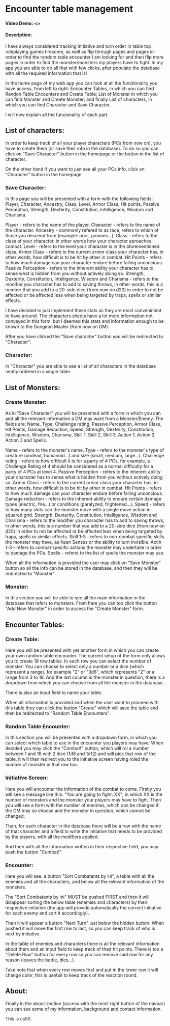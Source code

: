 # Encounter table management
#### Video Demo: <>
#### Description:

I have always considered tracking initiative and turn order in table top roleplaying games tiresome, as well as flip through pages and pages in order to find the random table encounter I am looking for and then flip more pages in order to find the monster/monsters my players have to fight. In my app you are able to do all that with few clicks, after populate the database with all the required information that is!

In the home page of my web app you can look at all the functionality you have access, from left to right: Encounter Tables, in which you can find Randon Table Encounters and Create Table; List of Monster in which you can find Monster and Create Monster; and finally List of characters, in which you can find Character and Save Character.

I will now explain all the funcionality of each part.


## List of characters:

In order to keep track of all your player characters (PCs from now on), you have to create them (or save their info in the database). To do so you can click on "Save Character" button in the homepage or the button in the list of character.

On the other hand if you want to just see all your PCs info, click on "Character" button in the homepage.

### Save Character:

In this page you will be presented with a form with the following fields: Player, Character, Ancestry, Class, Level, Armor Class, Hit points, Passive Perception, Strength, Dexterity, Constitution, Intelligence, Wisdom and Charisma.

Player - refers to the name of the player.
Character - refers to the name of the character.
Ancestry - commonly refered to as race, refers to which of those you descend from (example: orcs, gnomes...).
Class - refers to the class of your character, in other words how your character aproaches combat.
Level - refers to the level your character is in the aforementioned class.
Armor Class - refers to the current armor class your character has, in other words, how difficult is to be hit by other in combat.
Hit Points - refers to how much damage can your character endure before falling unconcious.
Passive Perception - refers to the inherent ability your character has to sense what is hidden from you without actively doing so.
Strength, Dexterity, Constitution, Intelligence, Wisdom and Charisma - refers to the modifier you character has to add to saving throws, in other words, this is a number that you add to a 20-side dice (from now on d20) in order to not be affected or be affected less when being targeted by traps, spells or similar effects.

I have decided to just implement these stats as they are most conveninient to have around. The characters sheets have a lot more information not conveyed in this form, but I deemed this stats and information enough to be known to the Dungeon Master (from now on DM).

After you have clicked the "Save character" button you will be redirected to "Character".

### Character:

In "Character" you are able to see a list of all characters in the database neatly ordered in a single table.


## List of Monsters:

### Create Monster:

As in "Save Character" you will be presented with a form in which you can add all the relevant information a DM may want from a Monster/Enemy. The fields are: Name, Type, Challenge rating, Passive Perception, Armor Class, Hit Points, Damage Reduction, Speed, Strength, Dexterity, Constitution, Intelligence, Wisdom, Charisma, Skill 1, Skill 2, Skill 3, Action 1, Action 2, Action 3 and Spells.

Name - refers to the monster's name.
Type - refers to the monster's type of creature (undead, humanoid...) and size (small, medium, large...).
Challenge rating - refers to how difficult it is for a party of 4 PCs, for example, a Challenge Rating of 4 should be considered as a normal difficulty for a party of 4 PCs at level 4.
Passive Perception - refers to the inherent ability your character has to sense what is hidden from you without actively doing so.
Armor Class - refers to the current armor class your character has, in other words, how difficult is to be hit by other in combat.
Hit Points - refers to how much damage can your character endure before falling unconcious.
Damage reduction - refers to the inherent ability to endure certain damage types (electric, fire...) or conditions (paralyzed, frightened...).
Speed - refers to how many slots can the monster move with a single move action in squared grid.
Strength, Dexterity, Constitution, Intelligence, Wisdom and Charisma - refers to the modifier you character has to add to saving throws, in other words, this is a number that you add to a 20-side dice (from now on d20) in order to not be affected or be affected less when being targeted by traps, spells or similar effects.
Skill 1-3 - refers to non-combat specific skills the monster may have, as Keen Senses or the ability to turn invisible.
Actin 1-3 - refers to combat specific actions the monster may undertake in order to damage the PCs.
Spells - referst to the list of spells the monster may use.

When all the information is provided the user may click on "Save Monster" button so all the info can be stored in the database, and then they will be redirected to "Monster".

### Monster:

In this section you will be able to see all the main information in the database that refers to monsters. From here you can too click the button "Add New Monster" in order to access the "Create Monster" form.


## Encounter Tables:

### Create Table:

Here you will be presented with yet another form in which you can create your own random table encounter. The current setup of the form only allows you to create 18 row tables. In each row you can select the number of monster: You can choose to select only a number or a dice (which represent a range), for example "2" or "3d6", which represents "2" or a range from 3 to 18. And the last column is the monster in question, there is a dropdown from which you can choose from all the monster in the database.

There is also an input field to name your table.

When all information is provided and when the user want to proceed with this table they can click the button "Create" which will save the table and then be redirected to "Random Table Encounters".

### Random Table Encounter:

In this section you will be presented with a dropdown form, in which you can select which table to use in the encounter you players may have. When decided you may click the "Combat!" button, which will rol a number between 1 and 18 with 2 dice (1d8 and 1d12) and will pick that row of the table, it will then redirect you to the initiative screen having roled the number of monster in that row too.

### Initiative Screen:

Here you will encounter the information of the combat to come. Firstly you will see a message like this: "You are going to fight: XX"; in which XX is the number of monsters and the monster your players may have to fight.
Then you will see a form with the number of enemies, which can be changed if the DM may so choose and the monster in question, which cannot be changed.

Then, for each character in the database there will be a row with the name of that character and a field to write the initiative that needs to be provided by the players, with all the modifiers applied.

And then with all the information written in their respective field, you may push the button "Combat!"

### Encounter:

Here you will see: a button "Sort Combatants by ini", a table with all the enemies and all the characters, and below all the relevant information of the monsters.

The "Sort Combatants by ini" MUST be pushed FIRST and then it will disappear sorting the below table (enemies and characters) by their respective initiative (the app will provide automatically the correct initiative for each enemy and sort it accordingly).

Then it will appear a button "Next Turn" just below the hidden button. When pushed it will move the first row to last, so you can keep track of who is next by initiative.

In the table of enemies and characters there is all the relevant information about them and an input field to keep track of their hit points. There is too a "Delete Row" button for every row so you can remove said row for any reason (leaves the battle, dies...).

Take note that when every row moves first and put in the lower row it will change color, this is usefull to keep track of the reaction round.


## About:

Finally in the about section (access with the most right button of the navbar) you can see some of my information, background and contact information.

This is cs50.
